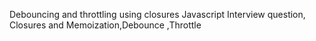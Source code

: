 Debouncing and throttling using closures Javascript Interview question, Closures and Memoization,Debounce ,Throttle 
